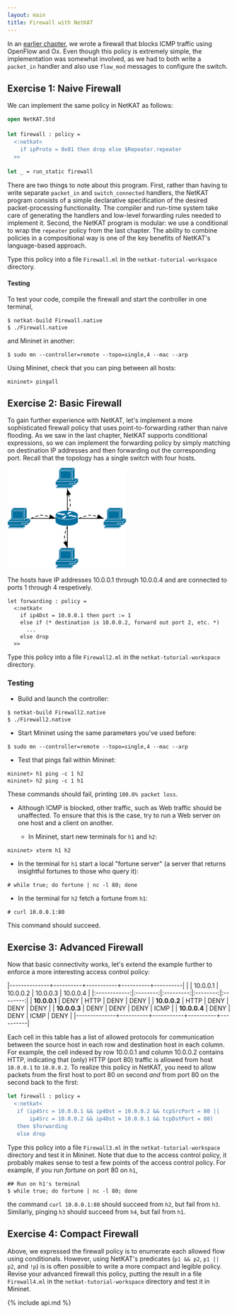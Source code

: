 ```yaml
---
layout: main
title: Firewall with NetKAT
---
```


In an [earlier chapter](OxFirewall), we wrote a firewall that blocks
ICMP traffic using OpenFlow and Ox. Even though this policy is
extremely simple, the implementation was somewhat involved, as we had
to both write a `packet_in` handler and also use `flow_mod` messages
to configure the switch.

## Exercise 1: Naive Firewall

We can implement the same policy in NetKAT as follows:

~~~ ocaml
open NetKAT.Std

let firewall : policy =
  <:netkat<
    if ipProto = 0x01 then drop else $Repeater.repeater
  >>

let _ = run_static firewall
~~~

There are two things to note about this program. First, rather than
having to write separate `packet_in` and `switch_connected` handlers,
the NetKAT program consists of a simple declarative specification of
the desired packet-processing functionality. The compiler and run-time
system take care of generating the handlers and low-level forwarding
rules needed to implement it. Second, the NetKAT program is modular:
we use a conditional to wrap the `repeater` policy from the last
chapter. The ability to combine policies in a compositional way is one
of the key benefits of NetKAT's language-based approach.

Type this policy into a file `Firewall.ml` in the
`netkat-tutorial-workspace` directory.

#### Testing

To test your code, compile the firewall and start the controller in
one terminal,

~~~
$ netkat-build Firewall.native
$ ./Firewall.native
~~~

and Mininet in another:

~~~
$ sudo mn --controller=remote --topo=single,4 --mac --arp
~~~

Using Mininet, check that you can ping between all hosts:

~~~
mininet> pingall
~~~

## Exercise 2: Basic Firewall

To gain further experience with NetKAT, let's implement a more
sophisticated firewall policy that uses point-to-forwarding rather
than naive flooding. As we saw in the last chapter, NetKAT supports
conditional expressions, so we can implement the forwarding policy by
simply matching on destination IP addresses and then forwarding out
the corresponding port. Recall that the topology has a single switch
with four hosts.

![Repeater](../images/repeater.png)

The hosts have IP addresses 10.0.0.1 through 10.0.0.4 and are
connected to ports 1 through 4 respetively.

~~~
let forwarding : policy =
  <:netkat<
    if ip4Dst = 10.0.0.1 then port := 1
    else if (* destination is 10.0.0.2, forward out port 2, etc. *)
      ...
    else drop
  >>
~~~

Type this policy into a file `Firewall2.ml` in the
`netkat-tutorial-workspace` directory.

### Testing

- Build and launch the controller:

~~~ shell
$ netkat-build Firewall2.native
$ ./Firewall2.native
~~~

- Start Mininet using the same parameters you've used before:

~~~
$ sudo mn --controller=remote --topo=single,4 --mac --arp
~~~

- Test that pings fail within Mininet:

~~~
mininet> h1 ping -c 1 h2
mininet> h2 ping -c 1 h1
~~~  
These commands should fail, printing `100.0% packet loss`.

- Although ICMP is blocked, other traffic, such as Web traffic should
  be unaffected. To ensure that this is the case, try to run a Web server
  on one host and a client on another.

  * In Mininet, start new terminals for `h1` and `h2`:

~~~
mininet> xterm h1 h2
~~~

  * In the terminal for `h1` start a local "fortune server" (a server
    that returns insightful fortunes to those who query it):

~~~
# while true; do fortune | nc -l 80; done
~~~

  * In the terminal for `h2` fetch a fortune from `h1`:

~~~
# curl 10.0.0.1:80
~~~

   This command should succeed.

## Exercise 3: Advanced Firewall

Now that basic connectivity works, let's extend the example further to
enforce a more interesting access control policy:

|--------------+----------+-----------+----------+----------|
|              | 10.0.0.1 | 10.0.0.2  | 10.0.0.3 | 10.0.0.4 |
|:------------:|:--------:|:---------:|:--------:|:--------:|
| **10.0.0.1** | DENY     | HTTP      | DENY     | DENY     | 
| **10.0.0.2** | HTTP     | DENY      | DENY     | DENY     | 
| **10.0.0.3** | DENY     | DENY      | DENY     | ICMP     | 
| **10.0.0.4** | DENY     | DENY      | ICMP     | DENY     | 
|--------------+----------+-----------+----------+----------|

Each cell in this table has a list of allowed protocols for
communication between the source host in each row and destination host
in each column. For example, the cell indexed by row 10.0.0.1 and
column 10.0.0.2 contains HTTP, indicating that (only) HTTP (port 80)
traffic is allowed from host `10.0.0.1` to `10.0.0.2`. To realize this
policy in NetKAT, you need to allow packets from the first host to
port 80 on second *and* from port 80 on the second back to the first:

~~~ ocaml
let firewall : policy =
  <:netkat<
   if (ip4Src = 10.0.0.1 && ip4Dst = 10.0.0.2 && tcpSrcPort = 80 ||
       ip4Src = 10.0.0.2 && ip4Dst = 10.0.0.1 && tcpDstPort = 80)
   then $forwarding
   else drop
~~~

Type this policy into a file `Firewall3.ml` in the
`netkat-tutorial-workspace` directory and test it in Mininet. Note
that due to the access control policy, it probably makes sense to test
a few points of the access control policy. For example, if you run
_fortune_ on port 80 on `h1`,

~~~
## Run on h1's terminal
$ while true; do fortune | nc -l 80; done
~~~

the command `curl 10.0.0.1:80` should succeed from `h2`, but fail from
`h3`. Similarly, pinging `h3` should succeed from `h4`, but fail from
`h1`.

## Exercise 4: Compact Firewall

Above, we expressed the firewall policy is to enumerate each allowed
flow using conditionals. However, using NetKAT's predicates (`p1 &&
p2`, `p1 || p2`, and `!p`) is is often possible to write a more
compact and legible policy. Revise your advanced firewall this policy,
putting the result in a file `Firewall4.ml` in the
`netkat-tutorial-workspace` directory and test it in Mininet.

{% include api.md %}
